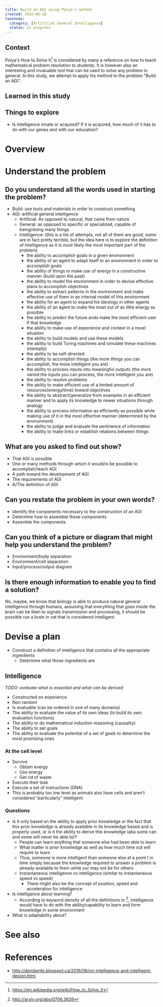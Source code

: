 ```yaml
---
title: Build an AGI using Polya's method
created: 2016-06-18
taxonomy:
  category: [Artificial General Intelligence]
  status: in progress
---
```


## Context

Polya's How to Solve It[^1] is considered by many a reference on how to teach mathematical problem resolution to students. It is however also an interesting and invaluable tool that can be used to solve any problem in general. In this study, we attempt to apply his method to the problem "Build an AGI".

## Learned in this study

## Things to explore
* Is intelligence innate or acquired? If it is acquired, how much of it has to do with our genes and with our education?

# Overview

# Understand the problem

## Do you understand all the words used in starting the problem?
* Build: use tools and materials in order to construct something
* AGI: artificial general intelligence
	* Artificial: As opposed to natural, that came from nature
	* General: as opposed to specific or specialized, capable of being/doing many things
	* Intelligence: (this is a list of attempts, not all of them are good, some are in fact pretty terrible, but the idea here is to explore the definition of intelligence as it is most likely the most important part of the problem)
		* the ability to accomplish goals in a given environment
		* the ability of an agent to adapt itself to an environment in order to accomplish goals
		* the ability of things to make use of energy in a constructive manner (build upon the past)
		* the ability to model the environment in order to devise effective plans to accomplish objectives
		* the ability to extract patterns in the environment and make effective use of them in an internal model of this environment
		* the ability for an agent to expand his ideology in other agents
		* the ability of an agent to make the most out of as little energy as possible
		* the ability to predict the future ands make the most efficient user if that knowledge
		* the ability to make use of experience and context in a novel situation
		* the ability to build models and use these models
		* the ability to build Turing machines and simulate these machines (mentally)
		* the ability to be self-directed
		* the ability to accomplish things (the more things you can accomplish, the more intelligent you are)
		* the ability to process inputs into meaningful outputs (the more varied the inputs you can process, the more intelligent you are)
		* the ability to resolve problems
		* the ability to make efficient use of a limited amount of resources(energy/time) toward objectives
		* the ability to abstract/generalize from examples in an efficient manner and to apply its knowledge to newer situations through analogy
		* the ability to process information as efficiently as possible while making use of it in the most effective manner (determined by the environment)
		* the ability to judge and evaluate the pertinence of information
		* the ability to make links or establish relations between things

## What are you asked to find out show?
* That AGI is possible
* One or many methods through which it would/is be possible to accomplish/reach AGI
* A path toward the development of AGI
* The requirements of AGI
* A/The definition of AGI

## Can you restate the problem in your own words?
* Identify the components necessary to the construction of an AGI
* Determine how to assemble these components
* Assemble the components

## Can you think of a picture or diagram that might help you understand the problem?
* Environment/body separation
* Environment/cell separation
* Input/process/output diagram

## Is there enough information to enable you to find a solution?
No, maybe, we know that biology is able to produce natural general intelligence through humans, assuming that everything that goes inside the brain can be liken to signals transmission and processing, it should be possible run a  brain in vat that is considered intelligent.

# Devise a plan
* Construct a definition of intelligence that contains all the appropriate ingredients
	* Determine what those ingredients are

## Intelligence
*TODO: evaluate what is essential and what can be derived*
* Constructed on experience
* Non random
* Is evaluable (can be ordered in one of many domains)
* The ability to evaluate the value of its own ideas (to build its own evaluation functions)
* The ability to do mathematical induction reasoning (causality)
* The ability to set goals
* The ability to evaluate the potential of a set of goals to determine the most promising ones

### At the cell level
* Survive
	* Obtain energy
	* Use energy
	* Get rid of waste
* Execute their task
* Execute a set of instructions (DNA)
* This is probably too low level as animals also have cells and aren't considered “particularly” intelligent

### Questions
* Is it only based on the ability to apply prior knowledge or the fact that this prior knowledge is already available in its knowledge based and is properly used, or is it the ability to derive this knowledge (aka some can and some will never be able to)?
	* People can learn anything that someone else had been able to learn
	* What matter is prior knowledge as well as how much time out will require to learn
	* Thus, someone is more intelligent than someone else at a point t in time simply because the knowledge required to answer a problem is already available to them while our may not be for others
	* Instantaneous intelligence vs intelligence (similar to instantaneous speed vs speed)
		* There might also be the concept of position, speed and acceleration for intelligence
* Is intelligence about learning?
	* According to keyword density of all the definitions in [^2], intelligence would have to do with the ability/capability to learn and form knowledge in some environment
* What is adaptability about?

# See also

# References
[^1]: https://en.wikipedia.org/wiki/How_to_Solve_It
[^2]: http://arxiv.org/abs/0706.3639

* http://dendwrite.blogspot.ca/2016/06/on-intelligence-and-intelligent-design.html